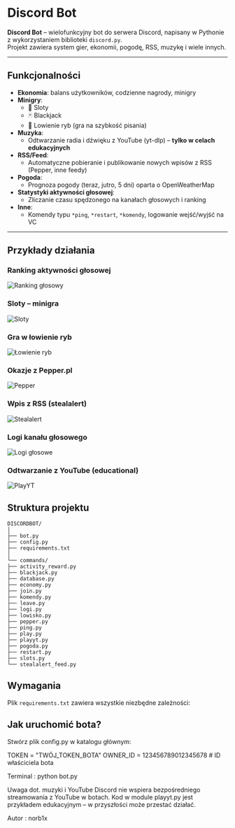 # Discord Bot

**Discord Bot** – wielofunkcyjny bot do serwera Discord, napisany w Pythonie z wykorzystaniem biblioteki `discord.py`.  
Projekt zawiera system gier, ekonomii, pogodę, RSS, muzykę i wiele innych.

---

## Funkcjonalności

- **Ekonomia**: balans użytkowników, codzienne nagrody, minigry
- **Minigry**: 
  - 🎰 Sloty
  - 🃏 Blackjack
  - 🎣 Lowienie ryb (gra na szybkość pisania)
- **Muzyka**:
  - Odtwarzanie radia i dźwięku z YouTube (yt-dlp) – **tylko w celach edukacyjnych**
- **RSS/Feed**:
  - Automatyczne pobieranie i publikowanie nowych wpisów z RSS (Pepper, inne feedy)
- **Pogoda**:
  - Prognoza pogody (teraz, jutro, 5 dni) oparta o OpenWeatherMap
- **Statystyki aktywności głosowej**:
  - Zliczanie czasu spędzonego na kanałach głosowych i ranking
- **Inne**:
  - Komendy typu `*ping`, `*restart`, `*komendy`, logowanie wejść/wyjść na VC

---
## Przykłady działania

### Ranking aktywności głosowej
![Ranking głosowy](images/ranking.png)

### Sloty – minigra
![Sloty](images/slots.png)

### Gra w łowienie ryb
![Łowienie ryb](images/lowisko.png)

### Okazje z Pepper.pl
![Pepper](images/pepper.png)

### Wpis z RSS (stealalert)
![Stealalert](images/stealalert.png)

### Logi kanału głosowego
![Logi głosowe](images/logi.png)

### Odtwarzanie z YouTube (educational)
![PlayYT](images/playyt.png)

## Struktura projektu
```
DISCORDBOT/
│
├── bot.py  
├── config.py  
├── requirements.txt
│
└── commands/
├── activity_reward.py
├── blackjack.py
├── database.py
├── economy.py
├── join.py
├── komendy.py
├── leave.py
├── logi.py
├── lowisko.py
├── pepper.py
├── ping.py
├── play.py
├── playyt.py
├── pogoda.py
├── restart.py
├── slots.py
└── stealalert_feed.py
```
##

## Wymagania

Plik `requirements.txt` zawiera wszystkie niezbędne zależności:

## Jak uruchomić bota?
Stwórz plik config.py w katalogu głównym:

TOKEN = "TWÓJ_TOKEN_BOTA"
OWNER_ID = 123456789012345678  # ID właściciela bota

Terminal : python bot.py

Uwaga dot. muzyki i YouTube
Discord nie wspiera bezpośredniego streamowania z YouTube w botach.
Kod w module playyt.py jest przykładem edukacyjnym – w przyszłości może przestać działać.


Autor : norb1x

